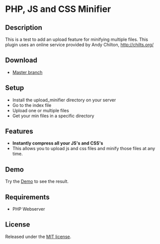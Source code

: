 PHP, JS and CSS Minifier
====================

## Description
This is a test to add an upload feature for minifying multiple files.
This plugin uses an online service provided by Andy Chilton, http://chilts.org/

## Download
* [Master branch](https://github.com/promatik/php-js-css-minifier/archive/master.zip)

## Setup
* Install the upload_minifier directory on your server
* Go to the index file
* Upload one or multiple files
* Get your min files in a specific directory

## Features
* **Instantly compress all your JS's and CSS's**  
*  This allows you to upload js and css files and minify those files at any time.

## Demo
Try the <a href="www.unjourunemarque.fr/upload_minifier/">Demo</a> to see the result.

## Requirements
* PHP Webserver

## License
Released under the [MIT license](http://www.opensource.org/licenses/MIT).
